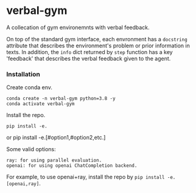 # verbal-gym

A collecation of gym environemnts with verbal feedback.

On top of the standard gym interface, each envronment has a
`docstring` attribute that describes the environment's problem or prior information in texts. In addition, the `info` dict returned by `step` function has a key 'feedback' that describes the verbal feedback given to the agent.



### Installation

Create conda env.

    conda create -n verbal-gym python=3.8 -y
    conda activate verbal-gym

Install the repo.

    pip install -e.
or
    pip install -e.[#option1,#option2,etc.]

Some valid options:

    ray: for using parallel evaluation.
    openai: for using openai ChatCompletion backend.

For example, to use openai+ray, install the repo by `pip install -e.[openai,ray]`.